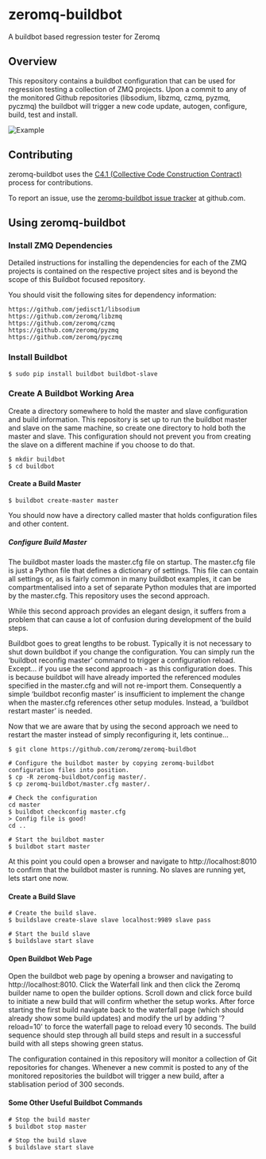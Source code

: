 # zeromq-buildbot

A buildbot based regression tester for Zeromq

## Overview

This repository contains a buildbot configuration that can be used for regression testing a collection of ZMQ projects. Upon a commit to any of the monitored Github repositories (libsodium, libzmq, czmq, pyzmq, pyczmq) the buildbot will trigger a new code update, autogen, configure, build, test and install.


![Example](../master/images/Zeromq-Buildbot.png?raw=true)

## Contributing

zeromq-buildbot uses the [C4.1 (Collective Code Construction Contract)](http://rfc.zeromq.org/spec:22) process for contributions.

To report an issue, use the [zeromq-buildbot issue tracker](https://github.com/zeromq/zeromq-buildbot/issues) at github.com.


## Using zeromq-buildbot

### Install ZMQ Dependencies

Detailed instructions for installing the dependencies for each of the ZMQ projects is contained on the respective project sites and is beyond the scope of this Buildbot focused repository.

You should visit the following sites for dependency information:

    https://github.com/jedisct1/libsodium
    https://github.com/zeromq/libzmq
    https://github.com/zeromq/czmq
    https://github.com/zeromq/pyzmq
    https://github.com/zeromq/pyczmq

### Install Buildbot

    $ sudo pip install buildbot buildbot-slave

### Create A Buildbot Working Area

Create a directory somewhere to hold the master and slave configuration and build information. This repository is set up to run the buildbot master and slave on the same machine, so create one directory to hold both the master and slave. This configuration should not prevent you from creating the slave on a different machine if you choose to do that.

    $ mkdir buildbot
    $ cd buildbot

#### Create a Build Master

    $ buildbot create-master master

You should now have a directory called master that holds configuration files and other content.

##### Configure Build Master

The buildbot master loads the master.cfg file on startup. The master.cfg file is just a Python file that defines a dictionary of settings. This file can contain all settings or, as is fairly common in many buildbot examples, it can be compartmentalised into a set of separate Python modules that are imported by the master.cfg. This repository uses the second approach.

While this second approach provides an elegant design, it suffers from a problem that can cause a lot of confusion during development of the build steps.

Buildbot goes to great lengths to be robust. Typically it is not necessary to shut down buildbot if you change the configuration. You can simply run the ‘buildbot reconfig master’ command to trigger a configuration reload. Except… if you use the second approach - as this configuration does. This is because buildbot will have already imported the referenced modules specified in the master.cfg and will not re-import them. Consequently a simple ‘buildbot reconfig master’ is insufficient to implement the change when the master.cfg references other setup modules. Instead, a ‘buildbot restart master’ is needed.

Now that we are aware that by using the second approach we need to restart the master instead of simply reconfiguring it, lets continue...

    $ git clone https://github.com/zeromq/zeromq-buildbot

    # Configure the buildbot master by copying zeromq-buildbot configuration files into position.
    $ cp -R zeromq-buildbot/config master/.
    $ cp zeromq-buildbot/master.cfg master/.

    # Check the configuration
    cd master
    $ buildbot checkconfig master.cfg
    > Config file is good!
    cd ..

    # Start the buildbot master
    $ buildbot start master

At this point you could open a browser and navigate to http://localhost:8010 to confirm that the buildbot master is running. No slaves are running yet, lets start one now.

#### Create a Build Slave

    # Create the build slave.
    $ buildslave create-slave slave localhost:9989 slave pass

    # Start the build slave
    $ buildslave start slave

#### Open Buildbot Web Page

Open the buildbot web page by opening a browser and navigating to http://localhost:8010. Click the Waterfall link and then click the Zeromq builder name to open the builder options. Scroll down and click force build to initiate a new build that will confirm whether the setup works. After force starting the first build navigate back to the waterfall page (which should already show some build updates) and modify the url by adding '?reload=10' to force the waterfall page to reload every 10 seconds. The build sequence should step through all build steps and result in a successful build with all steps showing green status.

The configuration contained in this repository will monitor a collection of Git repositories for changes. Whenever a new commit is posted to any of the monitored repositories the buildbot will trigger a new build, after a stablisation period of 300 seconds.

#### Some Other Useful Buildbot Commands

    # Stop the build master
    $ buildbot stop master

    # Stop the build slave
    $ buildslave start slave
